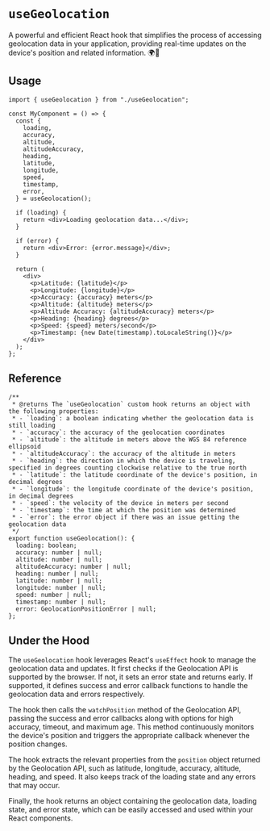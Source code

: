 # `useGeolocation`

A powerful and efficient React hook that simplifies the process of accessing geolocation data in your application, providing real-time updates on the device's position and related information. 🌍📍

## Usage

```tsx
import { useGeolocation } from "./useGeolocation";

const MyComponent = () => {
  const {
    loading,
    accuracy,
    altitude,
    altitudeAccuracy,
    heading,
    latitude,
    longitude,
    speed,
    timestamp,
    error,
  } = useGeolocation();

  if (loading) {
    return <div>Loading geolocation data...</div>;
  }

  if (error) {
    return <div>Error: {error.message}</div>;
  }

  return (
    <div>
      <p>Latitude: {latitude}</p>
      <p>Longitude: {longitude}</p>
      <p>Accuracy: {accuracy} meters</p>
      <p>Altitude: {altitude} meters</p>
      <p>Altitude Accuracy: {altitudeAccuracy} meters</p>
      <p>Heading: {heading} degrees</p>
      <p>Speed: {speed} meters/second</p>
      <p>Timestamp: {new Date(timestamp).toLocaleString()}</p>
    </div>
  );
};
```

## Reference

```tsx
/**
 * @returns The `useGeolocation` custom hook returns an object with the following properties:
 * - `loading`: a boolean indicating whether the geolocation data is still loading
 * - `accuracy`: the accuracy of the geolocation coordinates
 * - `altitude`: the altitude in meters above the WGS 84 reference ellipsoid
 * - `altitudeAccuracy`: the accuracy of the altitude in meters
 * - `heading`: the direction in which the device is traveling, specified in degrees counting clockwise relative to the true north
 * - `latitude`: the latitude coordinate of the device's position, in decimal degrees
 * - `longitude`: the longitude coordinate of the device's position, in decimal degrees
 * - `speed`: the velocity of the device in meters per second
 * - `timestamp`: the time at which the position was determined
 * - `error`: the error object if there was an issue getting the geolocation data
 */
export function useGeolocation(): {
  loading: boolean;
  accuracy: number | null;
  altitude: number | null;
  altitudeAccuracy: number | null;
  heading: number | null;
  latitude: number | null;
  longitude: number | null;
  speed: number | null;
  timestamp: number | null;
  error: GeolocationPositionError | null;
};
```

## Under the Hood

The `useGeolocation` hook leverages React's `useEffect` hook to manage the geolocation data and updates. It first checks if the Geolocation API is supported by the browser. If not, it sets an error state and returns early. If supported, it defines success and error callback functions to handle the geolocation data and errors respectively.

The hook then calls the `watchPosition` method of the Geolocation API, passing the success and error callbacks along with options for high accuracy, timeout, and maximum age. This method continuously monitors the device's position and triggers the appropriate callback whenever the position changes.

The hook extracts the relevant properties from the `position` object returned by the Geolocation API, such as latitude, longitude, accuracy, altitude, heading, and speed. It also keeps track of the loading state and any errors that may occur.

Finally, the hook returns an object containing the geolocation data, loading state, and error state, which can be easily accessed and used within your React components.
